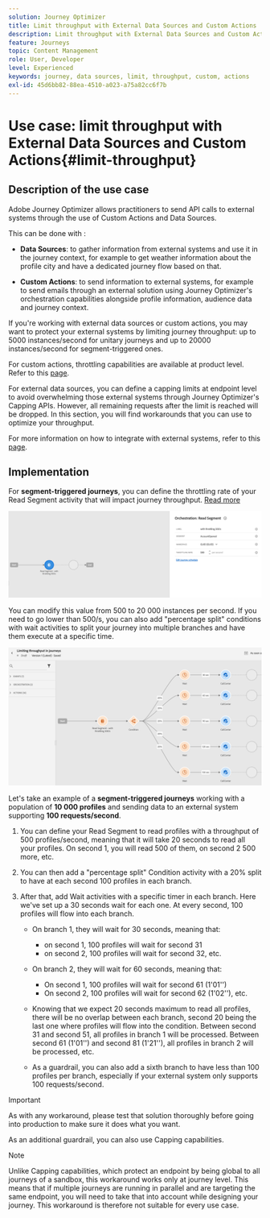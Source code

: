 ```yaml
---
solution: Journey Optimizer
title: Limit throughput with External Data Sources and Custom Actions
description: Limit throughput with External Data Sources and Custom Actions
feature: Journeys
topic: Content Management
role: User, Developer
level: Experienced
keywords: journey, data sources, limit, throughput, custom, actions
exl-id: 45d6bb82-88ea-4510-a023-a75a82cc6f7b
---
```

# Use case: limit throughput with External Data Sources and Custom Actions{#limit-throughput}

## Description of the use case

Adobe Journey Optimizer allows practitioners to send API calls to external systems through the use of Custom Actions and Data Sources.

This can be done with :

* **Data Sources**: to gather information from external systems and use it in the journey context, for example to get weather information about the profile city and have a dedicated journey flow based on that.

* **Custom Actions**: to send information to external systems, for example to send emails through an external solution using Journey Optimizer's orchestration capabilities alongside profile information, audience data and journey context.

If you're working with external data sources or custom actions, you may want to protect your external systems by limiting journey throughput: up to 5000 instances/second for unitary journeys and up to 20000 instances/second for segment-triggered ones. 

For custom actions, throttling capabilities are available at product level. Refer to this [page](../configuration/external-systems.md#capping).

For external data sources, you can define a capping limits at endpoint level to avoid overwhelming those external systems through Journey Optimizer's Capping APIs. However, all remaining requests after the limit is reached will be dropped. In this section, you will find workarounds that you can use to optimize your throughput. 

For more information on how to integrate with external systems, refer to this [page](../configuration/external-systems.md).

## Implementation

For **segment-triggered journeys**, you can define the throttling rate of your Read Segment activity that will impact journey throughput.  [Read more](../building-journeys/read-segment.md)

![](assets/limit-throughput-1.png)

You can modify this value from 500 to 20 000 instances per second. If you need to go lower than 500/s, you can also add "percentage split" conditions with wait activities to split your journey into multiple branches and have them execute at a specific time.

![](assets/limit-throughput-2.png)

Let's take an example of a **segment-triggered journeys** working with a population of **10 000 profiles** and sending data to an external system supporting **100 requests/second**.

1. You can define your Read Segment to read profiles with a throughput of 500 profiles/second, meaning that it will take 20 seconds to read all your profiles. On second 1, you will read 500 of them, on second 2 500 more, etc. 

1. You can then add a "percentage split" Condition activity with a 20% split to have at each second 100 profiles in each branch.

1. After that, add Wait activities with a specific timer in each branch. Here we've set up a 30 seconds wait for each one. At every second, 100 profiles will flow into each branch.

    * On branch 1, they will wait for 30 seconds, meaning that:
         * on second 1, 100 profiles will wait for second 31
         * on second 2, 100 profiles will wait for second 32, etc.

    * On branch 2, they will wait for 60 seconds, meaning that:
         * On second 1, 100 profiles will wait for second 61 (1'01'')
         * On second 2, 100 profiles will wait for second 62 (1'02''), etc.

    * Knowing that we expect 20 seconds maximum to read all profiles, there will be no overlap between each branch, second 20 being the last one where profiles will flow into the condition. Between second 31 and second 51, all profiles in branch 1 will be processed. Between second 61 (1'01'') and second 81 (1'21''), all profiles in branch 2 will be processed, etc.

    * As a guardrail, you can also add a sixth branch to have less than 100 profiles per branch, especially if your external system only supports 100 requests/second. 

>[!IMPORTANT]
>
>As with any workaround, please test that solution thoroughly before going into production to make sure it does what you want.

As an additional guardrail, you can also use Capping capabilities.

>[!NOTE]
>
>Unlike Capping capabilities, which protect an endpoint by being global to all journeys of a sandbox, this workaround works only at journey level. This means that if multiple journeys are running in parallel and are targeting the same endpoint, you will need to take that into account while designing your journey. This workaround is therefore not suitable for every use case.
